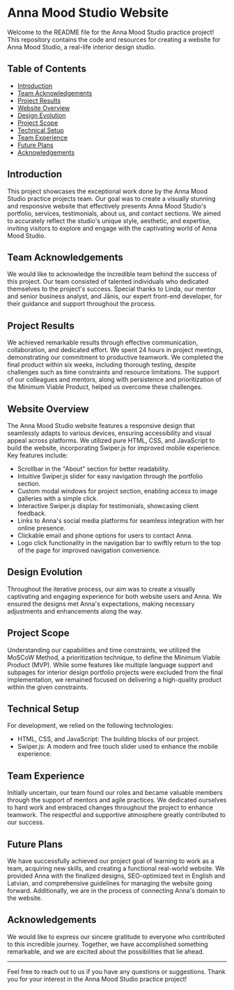 # Anna Mood Studio Website

Welcome to the README file for the Anna Mood Studio practice project! This repository contains the code and resources for creating a website for Anna Mood Studio, a real-life interior design studio.

## Table of Contents

- [Introduction](#introduction)
- [Team Acknowledgements](#team-acknowledgements)
- [Project Results](#project-results)
- [Website Overview](#website-overview)
- [Design Evolution](#design-evolution)
- [Project Scope](#project-scope)
- [Technical Setup](#technical-setup)
- [Team Experience](#team-experience)
- [Future Plans](#future-plans)
- [Acknowledgements](#acknowledgements)

## Introduction
This project showcases the exceptional work done by the Anna Mood Studio practice projects team. Our goal was to create a visually stunning and responsive website that effectively presents Anna Mood Studio's portfolio, services, testimonials, about us, and contact sections. We aimed to accurately reflect the studio's unique style, aesthetic, and expertise, inviting visitors to explore and engage with the captivating world of Anna Mood Studio.

## Team Acknowledgements
We would like to acknowledge the incredible team behind the success of this project. Our team consisted of talented individuals who dedicated themselves to the project's success. Special thanks to Linda, our mentor and senior business analyst, and Jānis, our expert front-end developer, for their guidance and support throughout the process.

## Project Results
We achieved remarkable results through effective communication, collaboration, and dedicated effort. We spent 24 hours in project meetings, demonstrating our commitment to productive teamwork. We completed the final product within six weeks, including thorough testing, despite challenges such as time constraints and resource limitations. The support of our colleagues and mentors, along with persistence and prioritization of the Minimum Viable Product, helped us overcome these challenges.

## Website Overview
The Anna Mood Studio website features a responsive design that seamlessly adapts to various devices, ensuring accessibility and visual appeal across platforms. We utilized pure HTML, CSS, and JavaScript to build the website, incorporating Swiper.js for improved mobile experience. Key features include:

- Scrollbar in the "About" section for better readability.
- Intuitive Swiper.js slider for easy navigation through the portfolio section.
- Custom modal windows for project section, enabling access to image galleries with a simple click.
- Interactive Swiper.js display for testimonials, showcasing client feedback.
- Links to Anna's social media platforms for seamless integration with her online presence.
- Clickable email and phone options for users to contact Anna.
- Logo click functionality in the navigation bar to swiftly return to the top of the page for improved navigation convenience.

## Design Evolution
Throughout the iterative process, our aim was to create a visually captivating and engaging experience for both website users and Anna. We ensured the designs met Anna's expectations, making necessary adjustments and enhancements along the way.

## Project Scope
Understanding our capabilities and time constraints, we utilized the MoSCoW Method, a prioritization technique, to define the Minimum Viable Product (MVP). While some features like multiple language support and subpages for interior design portfolio projects were excluded from the final implementation, we remained focused on delivering a high-quality product within the given constraints.

## Technical Setup
For development, we relied on the following technologies:

- HTML, CSS, and JavaScript: The building blocks of our project.
- Swiper.js: A modern and free touch slider used to enhance the mobile experience.

## Team Experience
Initially uncertain, our team found our roles and became valuable members through the support of mentors and agile practices. We dedicated ourselves to hard work and embraced changes throughout the project to enhance teamwork. The respectful and supportive atmosphere greatly contributed to our success.

## Future Plans
We have successfully achieved our project goal of learning to work as a team, acquiring new skills, and creating a functional real-world website. We provided Anna with the finalized designs, SEO-optimized text in English and Latvian, and comprehensive guidelines for managing the website going forward. Additionally, we are in the process of connecting Anna's domain to the website.

## Acknowledgements
We would like to express our sincere gratitude to everyone who contributed to this incredible journey. Together, we have accomplished something remarkable, and we are excited about the possibilities that lie ahead.

---

Feel free to reach out to us if you have any questions or suggestions. Thank you for your interest in the Anna Mood Studio practice project!
